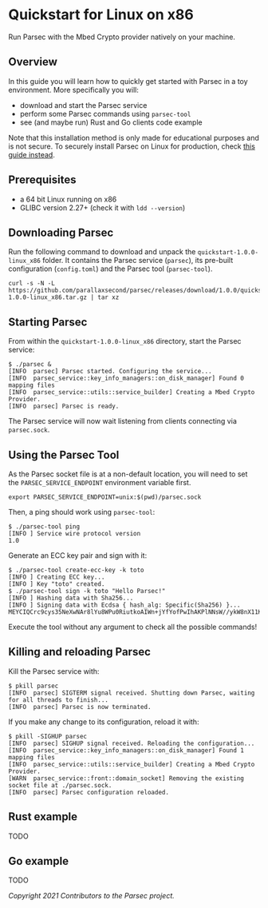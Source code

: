 # Quickstart for Linux on x86

Run Parsec with the Mbed Crypto provider natively on your machine.

## Overview

In this guide you will learn how to quickly get started with Parsec in a toy environment. More
specifically you will:

- download and start the Parsec service
- perform some Parsec commands using `parsec-tool`
- see (and maybe run) Rust and Go clients code example

Note that this installation method is only made for educational purposes and is not secure. To
securely install Parsec on Linux for production, check [this guide
instead](../parsec_service/install_parsec_linux.md).

## Prerequisites

- a 64 bit Linux running on x86
- GLIBC version 2.27+ (check it with `ldd --version`)

## Downloading Parsec

Run the following command to download and unpack the `quickstart-1.0.0-linux_x86` folder. It
contains the Parsec service (`parsec`), its pre-built configuration (`config.toml`) and the Parsec
tool (`parsec-tool`).

```
curl -s -N -L https://github.com/parallaxsecond/parsec/releases/download/1.0.0/quickstart-1.0.0-linux_x86.tar.gz | tar xz
```

## Starting Parsec

From within the `quickstart-1.0.0-linux_x86` directory, start the Parsec service:

```
$ ./parsec &
[INFO  parsec] Parsec started. Configuring the service...
[INFO  parsec_service::key_info_managers::on_disk_manager] Found 0 mapping files
[INFO  parsec_service::utils::service_builder] Creating a Mbed Crypto Provider.
[INFO  parsec] Parsec is ready.
```

The Parsec service will now wait listening from clients connecting via `parsec.sock`.

## Using the Parsec Tool

As the Parsec socket file is at a non-default location, you will need to set the
`PARSEC_SERVICE_ENDPOINT` environment variable first.

```
export PARSEC_SERVICE_ENDPOINT=unix:$(pwd)/parsec.sock
```

Then, a ping should work using `parsec-tool`:

```
$ ./parsec-tool ping
[INFO ] Service wire protocol version
1.0
```

Generate an ECC key pair and sign with it:

```
$ ./parsec-tool create-ecc-key -k toto
[INFO ] Creating ECC key...
[INFO ] Key "toto" created.
$ ./parsec-tool sign -k toto "Hello Parsec!"
[INFO ] Hashing data with Sha256...
[INFO ] Signing data with Ecdsa { hash_alg: Specific(Sha256) }...
MEYCIQCrc9cys35NeXwNAr8lYu8WPu0RiutkoAIWn+jYfYofPwIhAKPlNNsW//ykW8nX11KABNpWWYsNGNoZXt0yiGyBEtnb
```

Execute the tool without any argument to check all the possible commands!

## Killing and reloading Parsec

Kill the Parsec service with:

```
$ pkill parsec
[INFO  parsec] SIGTERM signal received. Shutting down Parsec, waiting for all threads to finish...
[INFO  parsec] Parsec is now terminated.
```

If you make any change to its configuration, reload it with:

```
$ pkill -SIGHUP parsec
[INFO  parsec] SIGHUP signal received. Reloading the configuration...
[INFO  parsec_service::key_info_managers::on_disk_manager] Found 1 mapping files
[INFO  parsec_service::utils::service_builder] Creating a Mbed Crypto Provider.
[WARN  parsec_service::front::domain_socket] Removing the existing socket file at ./parsec.sock.
[INFO  parsec] Parsec configuration reloaded.
```

## Rust example

TODO

## Go example

TODO

*Copyright 2021 Contributors to the Parsec project.*
